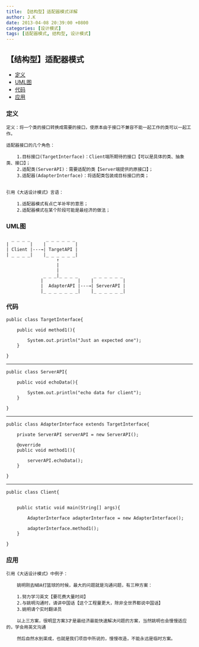 ```yaml
---
title: 【结构型】适配器模式详解
author: J.K
date: 2013-04-08 20:39:00 +0800
categories: [设计模式]
tags: [适配器模式, 结构型, 设计模式]
---
```


## 【结构型】适配器模式

*   [定义](#define)
*   [UML图](#UML)
*   [代码](#code)
*   [应用](#app)


<h3 id="define">定义</h3>

    定义：将一个类的接口转换成需要的接口，使原本由于接口不兼容不能一起工作的类可以一起工作。

    适配器接口的几个角色：

        1.目标接口(TargetInterface)：Client端所期待的接口【可以是具体的类、抽象类、接口】；
        2.适配类(ServerAPI)：需要适配的类【Server端提供的原接口】；
        3.适配器(AdapterInterface)：将适配类包装成目标接口的类；


    引用《大话设计模式》言语：

        1.适配器模式有点亡羊补牢的意思；
        2.适配器模式在某个阶段可能是最经济的做法；



<h3 id="UML">UML图</h3>

      _ _ _ _      _ _ _ _ _ _
    |        |    |           |
    | Client |---→| TargetAPI |
    | _ _ _ _|    |_ _ _ _ _ _|
                       ↑
                       |
                       |
                  _ _ _|_ _ _ _      _ _ _ _ _ _
                 |             |    |           |
                 |  AdapterAPI |---→| ServerAPI |
                 |_ _ _ _ _ _ _|    |_ _ _ _ _ _|


<h3 id="code">代码</h3>

    public class TargetInterface{

        public void method1(){

            System.out.println("Just an expected one");
        }

    }


***

    public class ServerAPI{

        public void echoData(){

            System.out.println("echo data for client");
        }

    }

***

    public class AdapterInterface extends TargetInterface{

        private ServerAPI serverAPI = new ServerAPI();

        @override
        public void method1(){

            serverAPI.echoData();
        }

    }


***

    public class Client{


        public static void main(String[] args){

            AdapterInterface adapterInterface = new AdapterInterface();

            adapterInterface.method1();
        }

    }


<h3 id="app">应用</h3>


    引用《大话设计模式》中例子：

        姚明刚去NBA打篮球的时候，最大的问题就是沟通问题，有三种方案：

        1.努力学习英文【要花费大量时间】
        2.与姚明沟通时，请讲中国话【这个工程量更大，除非全世界都说中国话】
        3.姚明请个实时翻译员

        以上三方案，很明显方案3才是最经济最能快速解决问题的方案，当然姚明也会慢慢适应的，学会用英文沟通

        然后自然水到渠成，也就是我们项目中所说的，慢慢改造，不能永远是临时方案。

